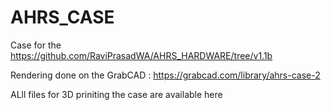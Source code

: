 # AHRS_CASE

Case for the https://github.com/RaviPrasadWA/AHRS_HARDWARE/tree/v1.1b 

Rendering done on the GrabCAD : https://grabcad.com/library/ahrs-case-2

ALll files for 3D priniting the case are available here
